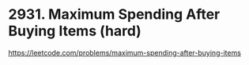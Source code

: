 # 2931. Maximum Spending After Buying Items (hard)

https://leetcode.com/problems/maximum-spending-after-buying-items
